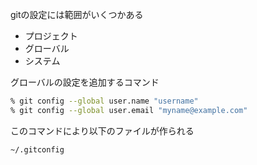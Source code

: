 gitの設定には範囲がいくつかある
* プロジェクト
* グローバル
* システム

グローバルの設定を追加するコマンド
```bash
% git config --global user.name "username"    
% git config --global user.email "myname@example.com"
```

このコマンドにより以下のファイルが作られる

`~/.gitconfig`